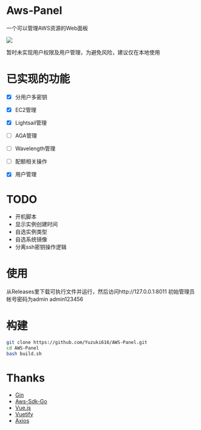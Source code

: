 # Aws-Panel

一个可以管理AWS资源的Web面板

[![](https://img.shields.io/github/license/Yuzuki616/AWS-Panel?style=for-the-badge)](https://www.gnu.org/licenses/gpl-3.0.html)

暂时未实现用户权限及用户管理，为避免风险，建议仅在本地使用

# 已实现的功能

- [x] 分用户多密钥
- [x] EC2管理
- [x] Lightsail管理
- [ ] AGA管理
- [ ] Wavelength管理
- [ ] 配额相关操作
- [x] 用户管理


# TODO

- 开机脚本
- 显示实例创建时间
- 自选实例类型
- 自选系统镜像
- 分离ssh密钥操作逻辑

# 使用

从Releases里下载可执行文件并运行，然后访问http://127.0.0.1:8011
初始管理员帐号密码为admin admin123456

# 构建

``` bash
git clone https://github.com/Yuzuki616/AWS-Panel.git
cd AWS-Panel
bash build.sh
```

# Thanks

- [Gin](https://github.com/gin-gonic/gin)
- [Aws-Sdk-Go](https://github.com/aws/aws-sdk-go)
- [Vue.js](https://vuejs.org/)
- [Vuetify](https://vuetifyjs.com/)
- [Axios](https://github.com/axios/axios)

